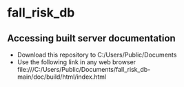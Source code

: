 # fall_risk_db

## Accessing built server documentation
- Download this repository to C:/Users/Public/Documents 
- Use the following link in any web browser
file:///C:/Users/Public/Documents/fall_risk_db-main/doc/build/html/index.html
